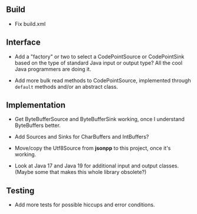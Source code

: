 ## Build

- Fix build.xml

## Interface

- Add a "factory" or two to select a CodePointSource or CodePointSink
  based on the type of standard Java input or output type?
  All the cool Java programmers are doing it.

- Add more bulk read methods to CodePointSource, implemented through
  `default` methods and/or an abstract class.

## Implementation

- Get ByteBufferSource and ByteBufferSink working, once I understand
  ByteBuffers better.

- Add Sources and Sinks for CharBuffers and IntBuffers?

- Move/copy the Utf8Source from **jsonpp** to this project, once it's
  working.

- Look at Java 17 and Java 19 for additional input and output classes.
  (Maybe some that makes this whole library obsolete?)

## Testing

- Add more tests for possible hiccups and error conditions.

